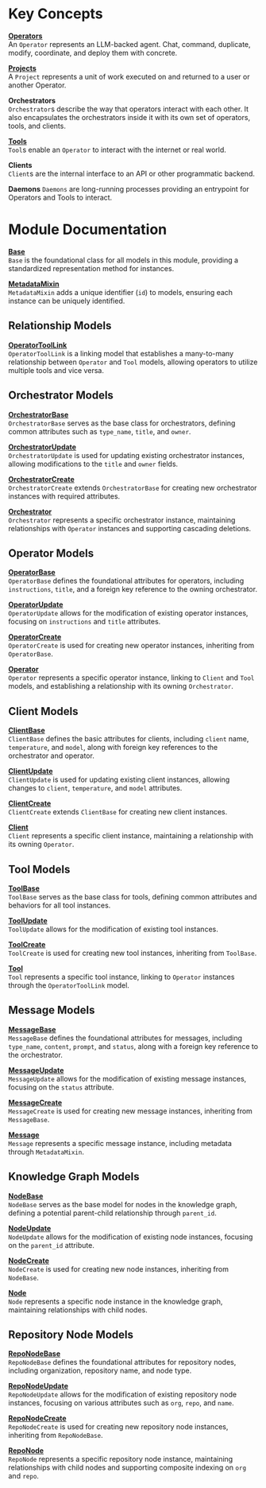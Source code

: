 # Key Concepts

**[Operators](operators.md)**  
An `Operator` represents an LLM-backed agent. Chat, command, duplicate, modify, coordinate, and deploy them with concrete.

**[Projects](projects.md)**  
A `Project` represents a unit of work executed on and returned to a user or another Operator.

**Orchestrators**  
`Orchestrator`s describe the way that operators interact with each other. It also encapsulates the orchestrators inside it with its own set of operators, tools, and clients.

**[Tools](tools.md)**  
`Tool`s enable an `Operator` to interact with the internet or real world.

**Clients**  
`Client`s are the internal interface to an API or other programmatic backend.

**Daemons**
`Daemons` are long-running processes providing an entrypoint for Operators and Tools to interact.
# Module Documentation

**[Base](base.md)**  
`Base` is the foundational class for all models in this module, providing a standardized representation method for instances.

**[MetadataMixin](metadata_mixin.md)**  
`MetadataMixin` adds a unique identifier (`id`) to models, ensuring each instance can be uniquely identified.

## Relationship Models

**[OperatorToolLink](operator_tool_link.md)**  
`OperatorToolLink` is a linking model that establishes a many-to-many relationship between `Operator` and `Tool` models, allowing operators to utilize multiple tools and vice versa.

## Orchestrator Models

**[OrchestratorBase](orchestrator_base.md)**  
`OrchestratorBase` serves as the base class for orchestrators, defining common attributes such as `type_name`, `title`, and `owner`.

**[OrchestratorUpdate](orchestrator_update.md)**  
`OrchestratorUpdate` is used for updating existing orchestrator instances, allowing modifications to the `title` and `owner` fields.

**[OrchestratorCreate](orchestrator_create.md)**  
`OrchestratorCreate` extends `OrchestratorBase` for creating new orchestrator instances with required attributes.

**[Orchestrator](orchestrator.md)**  
`Orchestrator` represents a specific orchestrator instance, maintaining relationships with `Operator` instances and supporting cascading deletions.

## Operator Models

**[OperatorBase](operator_base.md)**  
`OperatorBase` defines the foundational attributes for operators, including `instructions`, `title`, and a foreign key reference to the owning orchestrator.

**[OperatorUpdate](operator_update.md)**  
`OperatorUpdate` allows for the modification of existing operator instances, focusing on `instructions` and `title` attributes.

**[OperatorCreate](operator_create.md)**  
`OperatorCreate` is used for creating new operator instances, inheriting from `OperatorBase`.

**[Operator](operator.md)**  
`Operator` represents a specific operator instance, linking to `Client` and `Tool` models, and establishing a relationship with its owning `Orchestrator`.

## Client Models

**[ClientBase](client_base.md)**  
`ClientBase` defines the basic attributes for clients, including `client` name, `temperature`, and `model`, along with foreign key references to the orchestrator and operator.

**[ClientUpdate](client_update.md)**  
`ClientUpdate` is used for updating existing client instances, allowing changes to `client`, `temperature`, and `model` attributes.

**[ClientCreate](client_create.md)**  
`ClientCreate` extends `ClientBase` for creating new client instances.

**[Client](client.md)**  
`Client` represents a specific client instance, maintaining a relationship with its owning `Operator`.

## Tool Models

**[ToolBase](tool_base.md)**  
`ToolBase` serves as the base class for tools, defining common attributes and behaviors for all tool instances.

**[ToolUpdate](tool_update.md)**  
`ToolUpdate` allows for the modification of existing tool instances.

**[ToolCreate](tool_create.md)**  
`ToolCreate` is used for creating new tool instances, inheriting from `ToolBase`.

**[Tool](tool.md)**  
`Tool` represents a specific tool instance, linking to `Operator` instances through the `OperatorToolLink` model.

## Message Models

**[MessageBase](message_base.md)**  
`MessageBase` defines the foundational attributes for messages, including `type_name`, `content`, `prompt`, and `status`, along with a foreign key reference to the orchestrator.

**[MessageUpdate](message_update.md)**  
`MessageUpdate` allows for the modification of existing message instances, focusing on the `status` attribute.

**[MessageCreate](message_create.md)**  
`MessageCreate` is used for creating new message instances, inheriting from `MessageBase`.

**[Message](message.md)**  
`Message` represents a specific message instance, including metadata through `MetadataMixin`.

## Knowledge Graph Models

**[NodeBase](node_base.md)**  
`NodeBase` serves as the base model for nodes in the knowledge graph, defining a potential parent-child relationship through `parent_id`.

**[NodeUpdate](node_update.md)**  
`NodeUpdate` allows for the modification of existing node instances, focusing on the `parent_id` attribute.

**[NodeCreate](node_create.md)**  
`NodeCreate` is used for creating new node instances, inheriting from `NodeBase`.

**[Node](node.md)**  
`Node` represents a specific node instance in the knowledge graph, maintaining relationships with child nodes.

## Repository Node Models

**[RepoNodeBase](repo_node_base.md)**  
`RepoNodeBase` defines the foundational attributes for repository nodes, including organization, repository name, and node type.

**[RepoNodeUpdate](repo_node_update.md)**  
`RepoNodeUpdate` allows for the modification of existing repository node instances, focusing on various attributes such as `org`, `repo`, and `name`.

**[RepoNodeCreate](repo_node_create.md)**  
`RepoNodeCreate` is used for creating new repository node instances, inheriting from `RepoNodeBase`.

**[RepoNode](repo_node.md)**  
`RepoNode` represents a specific repository node instance, maintaining relationships with child nodes and supporting composite indexing on `org` and `repo`.